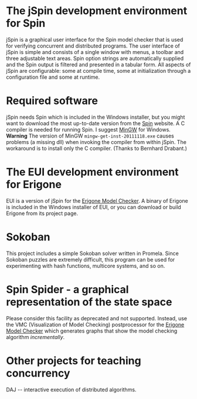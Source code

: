# The jSpin development environment for Spin #
jSpin is a graphical user interface for the Spin model checker that is used for verifying concurrent and distributed programs. The user interface of jSpin is simple and consists of a single window with menus, a toolbar and three adjustable text areas. Spin option strings are automatically supplied and the Spin output is filtered and presented in a tabular form. All aspects of jSpin are configurable: some at compile time, some at initialization through a configuration file and some at runtime.

# Required software #
jSpin needs Spin which is included in the Windows installer, but you might want to download the most up-to-date version from the [Spin](http://spinroot.com) website. A C compiler is needed for running Spin. I suggest [MinGW](http://www.mingw.org/) for Windows. **Warning** The version of MinGW `mingw-get-inst-20111118.exe` causes problems (a missing dll) when invoking the compiler from within jSpin. The workaround is to install only the C compiler. (Thanks to Bernhard Drabant.)

# The EUI development environment for Erigone #
EUI is a version of jSpin for the [Erigone Model Checker](http://code.google.com/p/erigone/).  A binary of Erigone is included in the Windows installer of EUI, or you can download or build Erigone from its project page.

# Sokoban #
This project includes a simple Sokoban solver written in Promela. Since Sokoban puzzles are extremely difficult, this program can be used for experimenting with hash functions, multicore systems, and so on.

# Spin Spider - a graphical representation of the state space #
Please consider this facility as deprecated and not supported. Instead, use the VMC (Visualization of Model Checking) postprocessor for the [Erigone Model Checker](http://code.google.com/p/erigone/) which generates graphs that show the model checking algorithm _incrementally_.

# Other projects for teaching concurrency #
DAJ -- interactive execution of distributed algorithms.